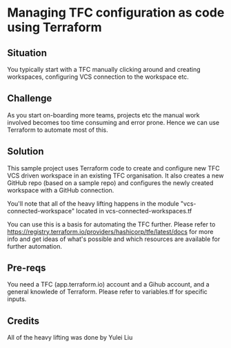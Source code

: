 # Managing TFC configuration as code using Terraform

## Situation
You typically start with a TFC manually clicking around and creating workspaces, configuring VCS connection to the workspace etc.

## Challenge
As you start on-boarding more teams, projects etc the manual work involved becomes too time consuming and error prone. Hence we can use Terraform to automate most of this.

## Solution
This sample project uses Terraform code to create and configure new TFC VCS driven workspace in an existing TFC organisation.
It also creates a new GitHub repo (based on a sample repo) and configures the newly created workspace with a GitHub connection. 

You'll note that all of the heavy lifting happens in the module "vcs-connected-workspace" located in vcs-connected-workspaces.tf

You can use this is a basis for automating the TFC further. Please refer to https://registry.terraform.io/providers/hashicorp/tfe/latest/docs for more info and get ideas of what's possible and which resources are available for further automation.

## Pre-reqs
You need a TFC (app.terraform.io) account and a Gihub account, and a general knowlede of Terraform.
Please refer to variables.tf for specific inputs.

## Credits
All of the heavy lifting was done by Yulei Liu
